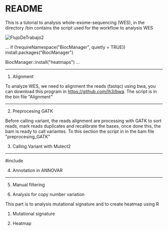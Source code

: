 # README

This is a tutorial to analysis whole-exome-sequencing (WES), in the directory /bin contains the script used for the workflow to analysis WES

![FlujoDeTrabajo2](https://user-images.githubusercontent.com/53798505/63644484-9ef5dc00-c6af-11e9-9f0d-935508b21613.png)

...
if (!requireNamespace("BiocManager", quietly = TRUE))
    install.packages("BiocManager")

BiocManager::install("heatmaps")
...

---
1. Alignment

To analyze WES, we need to alignment the reads (fastqc) using bwa, you can download this program in https://github.com/lh3/bwa. The script is in the bin file "Alignment"

---

2. Preprocesing GATK

Before calling variant, the reads alignment are processing with GATK to sort reads, mark reads duplicates and recalibrate the bases, once done this, the bam is ready to call variantes. To this section the script in in the bam file "preprocesing_GATK"


3. Calling Variant with Mutect2

---
#include<iostream>

4. Annotation in ANNOVAR

---

5. Manual filtering


6. Analysis for copy number variation


This part is to analysis mutational signature and to create heatmap using R

1. Mutational signature 


2. Heatmap
